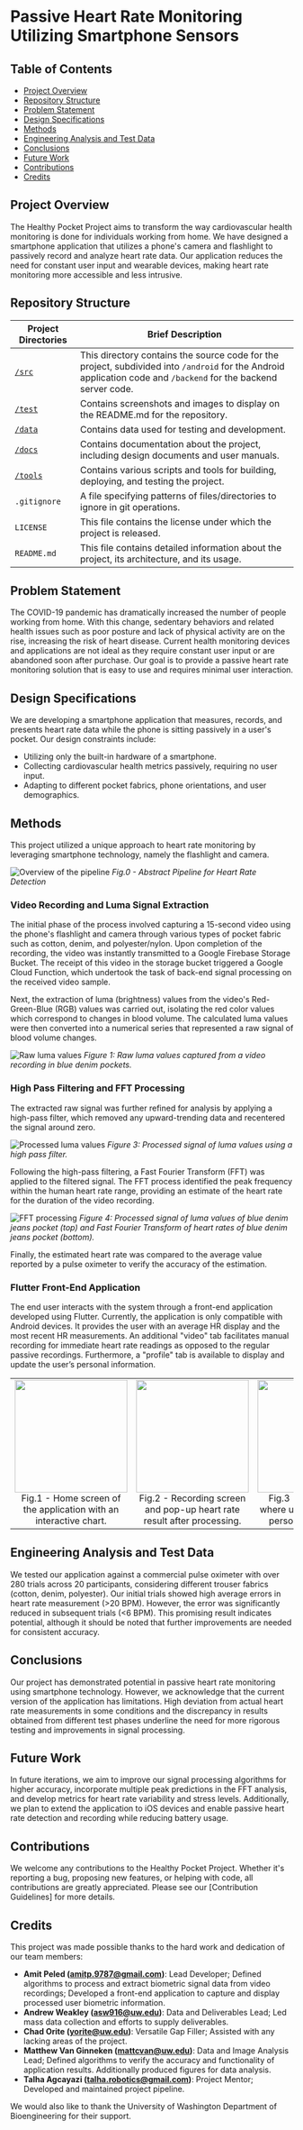 # Passive Heart Rate Monitoring Utilizing Smartphone Sensors

## Table of Contents
- [Project Overview](#project-overview)
- [Repository Structure](#repository-structure)
- [Problem Statement](#problem-statement)
- [Design Specifications](#design-specifications)
- [Methods](#methods)
- [Engineering Analysis and Test Data](#engineering-analysis-and-test-data)
- [Conclusions](#conclusions)
- [Future Work](#future-work)
- [Contributions](#contributions)
- [Credits](#credits)

## Project Overview
The Healthy Pocket Project aims to transform the way cardiovascular health monitoring is done for individuals working from home. We have designed a smartphone application that utilizes a phone's camera and flashlight to passively record and analyze heart rate data. Our application reduces the need for constant user input and wearable devices, making heart rate monitoring more accessible and less intrusive.

## Repository Structure

|Project Directories | Brief Description|
|--------------------|------------------|
|[`/src`](./src)     | This directory contains the source code for the project, subdivided into `/android` for the Android application code and `/backend` for the backend server code. |
|[`/test`](./images) | Contains screenshots and images to display on the README.md for the repository. |
|[`/data`](./data)   | Contains data used for testing and development. |
|[`/docs`](./docs)   | Contains documentation about the project, including design documents and user manuals. |
|[`/tools`](./tools) | Contains various scripts and tools for building, deploying, and testing the project. |
|`.gitignore`        | A file specifying patterns of files/directories to ignore in git operations. |
|`LICENSE`           | This file contains the license under which the project is released. |
|`README.md`         | This file contains detailed information about the project, its architecture, and its usage. |


## Problem Statement
The COVID-19 pandemic has dramatically increased the number of people working from home. With this change, sedentary behaviors and related health issues such as poor posture and lack of physical activity are on the rise, increasing the risk of heart disease. Current health monitoring devices and applications are not ideal as they require constant user input or are abandoned soon after purchase. Our goal is to provide a passive heart rate monitoring solution that is easy to use and requires minimal user interaction.

## Design Specifications
We are developing a smartphone application that measures, records, and presents heart rate data while the phone is sitting passively in a user's pocket. Our design constraints include:
- Utilizing only the built-in hardware of a smartphone.
- Collecting cardiovascular health metrics passively, requiring no user input.
- Adapting to different pocket fabrics, phone orientations, and user demographics.

## Methods

This project utilized a unique approach to heart rate monitoring by leveraging smartphone technology, namely the flashlight and camera.

![Overview of the pipeline](images/pipeline.png)
_Fig.0 - Abstract Pipeline for Heart Rate Detection_

### Video Recording and Luma Signal Extraction
The initial phase of the process involved capturing a 15-second video using the phone's flashlight and camera through various types of pocket fabric such as cotton, denim, and polyester/nylon. Upon completion of the recording, the video was instantly transmitted to a Google Firebase Storage Bucket. The receipt of this video in the storage bucket triggered a Google Cloud Function, which undertook the task of back-end signal processing on the received video sample.

Next, the extraction of luma (brightness) values from the video's Red-Green-Blue (RGB) values was carried out, isolating the red color values which correspond to changes in blood volume. The calculated luma values were then converted into a numerical series that represented a raw signal of blood volume changes.

![Raw luma values](images/figure1.png)
_Figure 1: Raw luma values captured from a video recording in blue denim pockets._

### High Pass Filtering and FFT Processing
The extracted raw signal was further refined for analysis by applying a high-pass filter, which removed any upward-trending data and recentered the signal around zero.

![Processed luma values](images/figure3.png)
_Figure 3: Processed signal of luma values using a high pass filter._

Following the high-pass filtering, a Fast Fourier Transform (FFT) was applied to the filtered signal. The FFT process identified the peak frequency within the human heart rate range, providing an estimate of the heart rate for the duration of the video recording.

![FFT processing](images/figure4.png)
_Figure 4: Processed signal of luma values of blue denim jeans pocket (top) and Fast Fourier Transform of heart rates of blue denim jeans pocket (bottom)._

Finally, the estimated heart rate was compared to the average value reported by a pulse oximeter to verify the accuracy of the estimation.

### Flutter Front-End Application
The end user interacts with the system through a front-end application developed using Flutter. Currently, the application is only compatible with Android devices. It provides the user with an average HR display and the most recent HR measurements. An additional "video" tab facilitates manual recording for immediate heart rate readings as opposed to the regular passive recordings. Furthermore, a "profile" tab is available to display and update the user’s personal information.

<table>
  <tr>
    <td align="center"><img src="https://media.giphy.com/media/v1.Y2lkPTc5MGI3NjExYzVrNTl1emVuZG8yZHJoNGc2N3JkbDZuamp6NHZndDZwNmQ5eHZydyZlcD12MV9pbnRlcm5hbF9naWZfYnlfaWQmY3Q9Zw/KE0Rpk0Yqqi6uvWSDM/giphy.gif" width="200"/><br>Fig.1 - Home screen of the application with an interactive chart.</td>
    <td align="center"><img src="https://media.giphy.com/media/v1.Y2lkPTc5MGI3NjExZHI4OHRqaGhpMzMzbW5ycjEyNTF1NXdseGR1bWFnOTVwcnQ1YWVieSZlcD12MV9pbnRlcm5hbF9naWZfYnlfaWQmY3Q9Zw/DZndhvBGSDRKwAGOvc/giphy.gif" width="200"/><br>Fig.2 - Recording screen and pop-up heart rate result after processing.</td>
    <td align="center"><img src="https://media.giphy.com/media/v1.Y2lkPTc5MGI3NjExY3NvNnF2bGtocTdod2U3MGI3eTJvYjhkODdnaHhqaHIwaDM0dHZuaCZlcD12MV9pbnRlcm5hbF9naWZfYnlfaWQmY3Q9Zw/ukTjTuHjAgQj5J5NFp/giphy.gif" width="200"/><br>Fig.3 - Profile screen where user can alter their personal information.</td>
  </tr>
</table>

## Engineering Analysis and Test Data
We tested our application against a commercial pulse oximeter with over 280 trials across 20 participants, considering different trouser fabrics (cotton, denim, polyester). Our initial trials showed high average errors in heart rate measurement (>20 BPM). However, the error was significantly reduced in subsequent trials (<6 BPM). This promising result indicates potential, although it should be noted that further improvements are needed for consistent accuracy.

## Conclusions
Our project has demonstrated potential in passive heart rate monitoring using smartphone technology. However, we acknowledge that the current version of the application has limitations. High deviation from actual heart rate measurements in some conditions and the discrepancy in results obtained from different test phases underline the need for more rigorous testing and improvements in signal processing.

## Future Work
In future iterations, we aim to improve our signal processing algorithms for higher accuracy, incorporate multiple peak predictions in the FFT analysis, and develop metrics for heart rate variability and stress levels. Additionally, we plan to extend the application to iOS devices and enable passive heart rate detection and recording while reducing battery usage.

## Contributions
We welcome any contributions to the Healthy Pocket Project. Whether it's reporting a bug, proposing new features, or helping with code, all contributions are greatly appreciated. Please see our [Contribution Guidelines] for more details.

## Credits
This project was made possible thanks to the hard work and dedication of our team members:

- **Amit Peled (amitp.9787@gmail.com)**: Lead Developer; Defined algorithms to process and extract biometric signal data from video recordings; Developed a front-end application to capture and display processed user biometric information. 
- **Andrew Weakley (asw916@uw.edu)**: Data and Deliverables Lead; Led mass data collection and efforts to supply deliverables.
- **Chad Orite (yorite@uw.edu)**: Versatile Gap Filler; Assisted with any lacking areas of the project.
- **Matthew Van Ginneken (mattcvan@uw.edu)**: Data and Image Analysis Lead; Defined algorithms to verify the accuracy and functionality of application results. Additionally produced figures for data analysis.
- **Talha Agcayazi (talha.robotics@gmail.com)**: Project Mentor; Developed and maintained project pipeline.

We would also like to thank the University of Washington Department of Bioengineering for their support.


